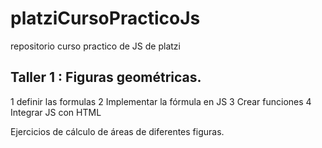 # platziCursoPracticoJs
repositorio curso practico de JS de platzi

## Taller 1 : Figuras geométricas. 

1 definir las formulas
2 Implementar la fórmula en JS
3 Crear funciones
4 Integrar JS con HTML

Ejercicios de cálculo de áreas de diferentes figuras. 

